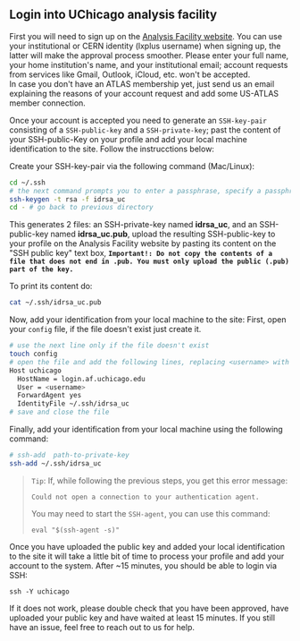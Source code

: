 ## Login into UChicago analysis facility

First you will need to sign up on the [Analysis Facility website](https://af.uchicago.edu/).
You can use your institutional or CERN identity (lxplus username) when signing up, the latter will make the approval process smoother. Please enter your full name, your home institution's name, and your institutional email; account requests from services like Gmail, Outlook, iCloud, etc. won't be accepted.  
In case you don't have an ATLAS membership yet, just send us an email explaining the reasons of your account request and add some US-ATLAS member connection. 

Once your account is accepted you need to generate an `SSH-key-pair` consisting of a `SSH-public-key` and a `SSH-private-key`; past the content of your SSH-public-Key on your profile and add your local machine identification to the site. Follow the instrucctions below:

Create your SSH-key-pair via the following command (Mac/Linux):

```sh
cd ~/.ssh
# the next command prompts you to enter a passphrase, specify a passphrase of your choice to protect your private key against unauthorized use.
ssh-keygen -t rsa -f idrsa_uc 
cd - # go back to previous directory
```

This generates 2 files: an SSH-private-key named **idrsa_uc**, and an SSH-public-key named **idrsa_uc.pub**, upload the resulting SSH-public-key to your profile on the Analysis Facility website by pasting its content on the "SSH public key" text box,
**`Important!: Do not copy the contents of a file that does not end in .pub. You must only upload the public (.pub) part of the key.`**

To print its content do:

```sh
cat ~/.ssh/idrsa_uc.pub
```

Now, add your identification from your local machine to the site:
First, open your `config` file, if the file doesn't exist just create it.  

```sh
# use the next line only if the file doesn't exist
touch config
# open the file and add the following lines, replacing <username> with your username:
Host uchicago
  HostName = login.af.uchicago.edu
  User = <username> 
  ForwardAgent yes
  IdentityFile ~/.ssh/idrsa_uc
# save and close the file
```

Finally, add your identification from your local machine using the following command:

```sh
# ssh-add  path-to-private-key 
ssh-add ~/.ssh/idrsa_uc
```

> `Tip`: If, while following the previous steps, you get this error message:  
> 
>     Could not open a connection to your authentication agent.
> You may need to start the `SSH-agent`, you can use this command:  
>    ```
>    eval "$(ssh-agent -s)"
>    ```   
 

Once you have uploaded the public key and added your local identification to the site it will take a little bit of time to process your profile and add your account to the system. After ~15 minutes, you should be able to login via SSH:
```
ssh -Y uchicago
```

If it does not work, please double check that you have been approved, have uploaded your public key and have waited at least 15 minutes. If you still have an issue, feel free to reach out to us for help.
